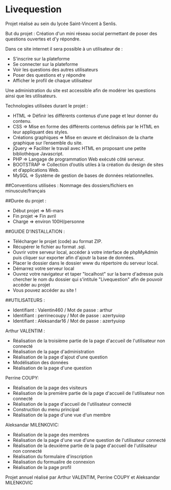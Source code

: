 # Livequestion

Projet réalisé au sein du lycée Saint-Vincent à Senlis.

But du projet : Création d'un mini réseau social permettant de poser des questions ouvertes et d'y répondre.

Dans ce site internet il sera possible à un utilisateur de :

- S'inscrire sur la plateforme
- Se connecter sur la plateforme
- Voir les questions des autres utilisateurs
- Poser des questions et y répondre
- Afficher le profil de chaque utilisateur

Une administration du site est accessible afin de modérer les questions ainsi que les utilisateurs.

Technologies utilisées durant le projet :
- HTML => Définir les différents contenus d’une page et leur donner du contenu.
- CSS => Mise en forme des différents contenus définis par le HTML en leur appliquant des styles.
- Créations graphiques => Mise en œuvre et déclinaison de la charte graphique sur l’ensemble du site.
- jQuery => Faciliter le travail avec HTML en proposant une petite bibliothèque Javascript.
- PHP => Langage de programmation Web exécuté côté serveur.
- BOOTSTRAP => Collection d’outils utiles à la création du design de sites et d’applications Web.
- MySQL => Système de gestion de bases de données relationnelles.

##Conventions utilisées : Nommage des dossiers/fichiers en minuscule/français

##Durée du projet :
- Début projet => Mi-mars
- Fin projet => Fin avril
- Charge => environ 100H/personne

##GUIDE D'INSTALLATION :
- Télécharger le projet (code) au format ZIP.
- Récupérer le fichier au format .sql.
- Ouvrir votre serveur local, accéder à votre interface de phpMyAdmin puis cliquer sur exporter afin d'ajoutr la base de données.
- Placer le dossier dans le dossier www du répertoire du serveur local.
- Démarrez votre serveur local
- Ouvrez votre navigateur et taper "localhost" sur la barre d'adresse puis chercher le nom du dossier qui s'intitule "Livequestion" afin de pouvoir accéder au projet
- Vous pouvez accéder au site !

##UTILISATEURS :
- Identifiant : Valentin460 / Mot de passe : arthur
- Identifiant : perrinecoupy / Mot de passe : azertyuiop
- Identifiant : Aleksandar16 / Mot de passe : azertyuiop

Arthur VALENTIM : 
- Réalisation de la troisième partie de la page d'accueil de l'utilisateur non connecté
- Réalisation de la page d'administration
- Réalisation de la page d'ajout d'une question
- Modélisation des données
- Réalisation de la page d'une question

Perrine COUPY:
- Réalisation de la page des visiteurs
- Réalisation de la première partie de la page d'accueil de l'utilisateur non connecté
- Réalisation de la page d'accueil de l'utilisateur connecté
- Construction du menu principal
- Réalisation de la page d'une vue d'un membre

Aleksandar MILENKOVIC:
- Réalisation de la page des membres
- Réalisation de la page d'une vue d'une question de l'utilisateur connecté
- Réalisation de la deuxième partie de la page d'accueil de l'utilisateur non connecté
- Réalisation du formulaire d'inscription
- Réalisation du formualire de connexion
- Réalisation de la page profil

Projet annuel réalisé par Arthur VALENTIM, Perrine COUPY et Aleksandar MILENKOVIC
